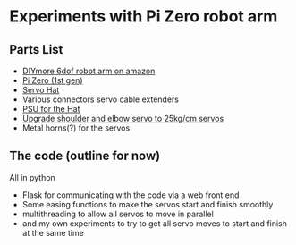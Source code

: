 # Experiments with Pi Zero robot arm

## Parts List
- [DIYmore 6dof robot arm on amazon](https://www.amazon.co.uk/diymore-Aluminium-Mechanical-Robotic-Servos/dp/B08PDKP23X)
- [Pi Zero (1st gen)](https://www.raspberrypi.com/products/raspberry-pi-zero-w/)
- [Servo Hat](https://www.amazon.co.uk/Waveshare-16-Channel-Servo-Driver-HAT/dp/B07GYFTKZD/ref=sr_1_3?keywords=adafruit+servo+hat&qid=1647255859&sprefix=adafruit+servo%2Caps%2C75&sr=8-3)
- Various connectors servo cable extenders
- [PSU for the Hat](https://www.amazon.co.uk/Adapter-Display-Adjustable-Voltage-Universal/dp/B09DKXZLC5/ref=sr_1_3?keywords=3v+to+24v+power+supply&qid=1647256284&sprefix=power+adaptor+3v+to+24v%2Caps%2C150&sr=8-3)
- [Upgrade shoulder and elbow servo to 25kg/cm servos](https://www.amazon.co.uk/gp/product/B099PSWMJP/ref=ppx_yo_dt_b_asin_title_o00_s00?ie=UTF8&psc=1)
- Metal horns(?) for the servos

## The code (outline for now)
All in python
- Flask for communicating with the code via a web front end
- Some easing functions to make the servos start and finish smoothly
- multithreading to allow all servos to move in parallel
- and my own experiments to try to get all servo moves to start and finish at the same time

